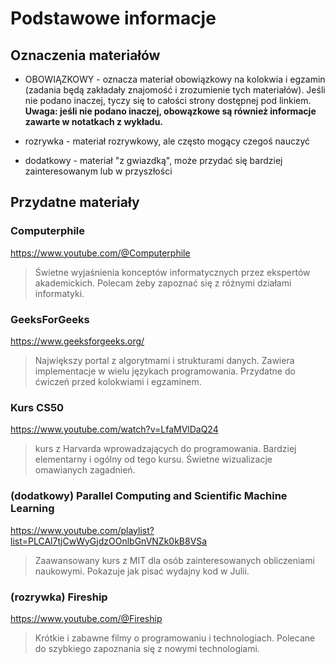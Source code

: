 # Podstawowe informacje

## Oznaczenia materiałów

- OBOWIĄZKOWY - oznacza materiał obowiązkowy na kolokwia i egzamin (zadania będą zakładały znajomość i zrozumienie tych materiałów). Jeśli nie podano inaczej, tyczy się to całości strony dostępnej pod linkiem. **Uwaga: jeśli nie podano inaczej, obowązkowe są również informacje zawarte w notatkach z wykładu.**

- rozrywka - materiał rozrywkowy, ale często mogący czegoś nauczyć

- dodatkowy - materiał "z gwiazdką", może przydać się bardziej zainteresowanym lub w przyszłości

## Przydatne materiały

### Computerphile
https://www.youtube.com/@Computerphile
> Świetne wyjaśnienia konceptów informatycznych przez ekspertów akademickich.
> Polecam żeby zapoznać się z różnymi działami informatyki.

### GeeksForGeeks
https://www.geeksforgeeks.org/
> Największy portal z algorytmami i strukturami danych.
> Zawiera implementacje w wielu językach programowania.
> Przydatne do ćwiczeń przed kolokwiami i egzaminem.

### Kurs CS50
https://www.youtube.com/watch?v=LfaMVlDaQ24
> kurs z Harvarda wprowadzających do programowania.
> Bardziej elementarny i ogólny od tego kursu.
> Świetne wizualizacje omawianych zagadnień.

### (dodatkowy) Parallel Computing and Scientific Machine Learning
https://www.youtube.com/playlist?list=PLCAl7tjCwWyGjdzOOnlbGnVNZk0kB8VSa
> Zaawansowany kurs z MIT dla osób zainteresowanych obliczeniami naukowymi.
> Pokazuje jak pisać wydajny kod w Julii.

### (rozrywka) Fireship
https://www.youtube.com/@Fireship
> Krótkie i zabawne filmy o programowaniu i technologiach.
> Polecane do szybkiego zapoznania się z nowymi technologiami.